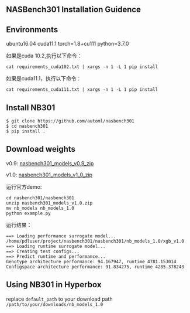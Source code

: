 ## NASBench301 Installation Guidence

## Environments

ubuntu16.04
cuda11.1
torch=1.8+cu111
python=3.7.0

如果是cuda 10.2,执行以下命令：

```
cat requirements_cuda102.txt | xargs -n 1 -L 1 pip install
```

如果是cuda11.1，执行以下命令：
```
cat requirements_cuda111.txt | xargs -n 1 -L 1 pip install
```

## Install NB301

```
$ git clone https://github.com/automl/nasbench301
$ cd nasbench301
$ pip install .
```

## Download weights

v0.9: [nasbench301_models_v0.9_zip](https://figshare.com/articles/software/nasbench301_models_v0_9_zip/12962432)

v1.0: [nasbench301_models_v1_0_zip](https://figshare.com/articles/software/nasbench301_models_v1_0_zip/13061510)

运行官方demo:

```
cd nasbench301/nasbench301
unzip nasbench301_models_v1.0.zip
mv nb_models nb_models_1.0
python example.py
```

运行结果：

```
==> Loading performance surrogate model...
/home/pdluser/project/nasbench301/nasbench301/nb_models_1.0/xgb_v1.0
==> Loading runtime surrogate model...
==> Creating test configs...
==> Predict runtime and performance...
Genotype architecture performance: 94.167947, runtime 4781.153014
Configspace architecture performance: 91.834275, runtime 4285.378243
```

## Using NB301 in Hyperbox

replace `default_path` to your download path `/path/to/your/downloads/nb_models_1.0`